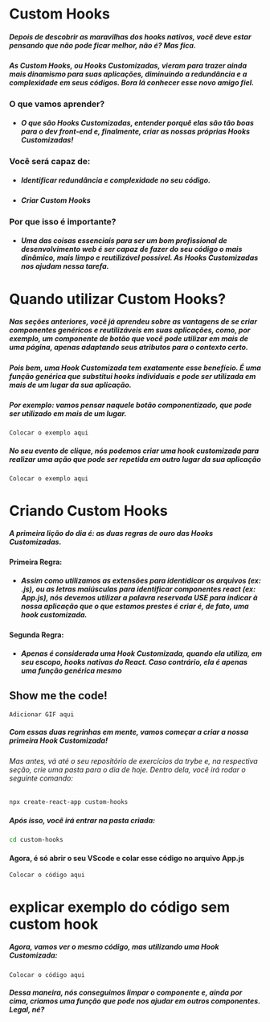 # Custom Hooks



##### Depois de descobrir as maravilhas dos hooks nativos, você deve estar pensando que não pode ficar melhor, não é? Mas fica.

##### As Custom Hooks, ou Hooks Customizadas, vieram para trazer ainda mais dinamismo para suas aplicações, diminuindo a redundância e a complexidade em seus códigos. Bora lá conhecer esse novo amigo fiel.

### O que vamos aprender?
- ##### O que são Hooks Customizadas, entender porquê elas são tão boas para o dev front-end e, finalmente, criar as nossas próprias Hooks Customizadas!

### Você será capaz de:
- ##### Identificar redundância e complexidade no seu código.
- ##### Criar Custom Hooks

### Por que isso é importante?
- ##### Uma das coisas essenciais para ser um bom profissional de desenvolvimento web é ser capaz de fazer do seu código o mais dinâmico, mais limpo e reutilizável possível. As Hooks Customizadas nos ajudam nessa tarefa.

# Quando utilizar Custom Hooks?



##### Nas seções anteriores, você já aprendeu sobre as vantagens de se criar componentes genéricos e reutilizáveis em suas aplicações, como, por exemplo, um componente de botão que você pode utilizar em mais de uma página, apenas adaptando seus atributos para o contexto certo.

##### Pois bem, uma Hook Customizada tem exatamente esse benefício. É uma função genérica que substitui hooks individuais e pode ser utilizada em mais de um lugar da sua aplicação.

##### Por exemplo: vamos pensar naquele botão componentizado, que pode ser utilizado em mais de um lugar. 

```JS
Colocar o exemplo aqui
```

##### No seu evento de clique, nós podemos criar uma hook customizada para realizar uma ação que pode ser repetida em outro lugar da sua aplicação

```JS
Colocar o exemplo aqui
```

# Criando Custom Hooks



##### A primeira lição do dia é: as duas regras de ouro das Hooks Customizadas.

#### Primeira Regra:
- ##### Assim como utilizamos as extensões para identidicar os arquivos (ex: .js), ou as letras maiúsculas para identificar componentes react (ex: App.js), nós devemos utilizar a palavra reservada USE para indicar à nossa aplicação que o que estamos prestes é criar é, de fato, uma hook customizada.
#### Segunda Regra:
- ##### Apenas é considerada uma Hook Customizada, quando ela utiliza, em seu escopo, hooks nativas do React. Caso contrário, ela é apenas uma função genérica mesmo

## Show me the code!
```JS
Adicionar GIF aqui
```

##### Com essas duas regrinhas em mente, vamos começar a criar a nossa primeira Hook Customizada! 

###### Mas antes, vá até o seu repositório de exercícios da trybe e, na respectiva seção, crie uma pasta para o dia de hoje. Dentro dela, você irá rodar o seguinte comando:

```BASH
npx create-react-app custom-hooks
```

##### Após isso, você irá entrar na pasta criada:

```BASH
cd custom-hooks
```

#### Agora, é só abrir o seu VScode e colar esse código no arquivo App.js

```JS
Colocar o código aqui
```

# explicar exemplo do código sem custom hook

##### Agora, vamos ver o mesmo código, mas utilizando uma Hook Customizada:

```JS
Colocar o código aqui
```

##### Dessa maneira, nós conseguimos limpar o componente e, ainda por cima, criamos uma função que pode nos ajudar em outros componentes. Legal, né?
